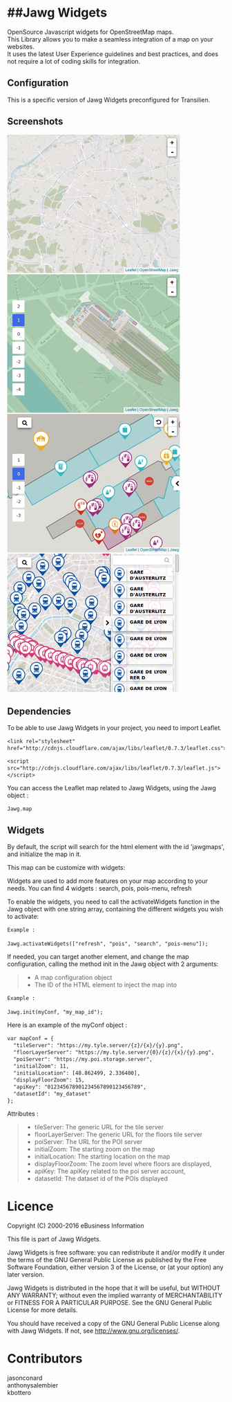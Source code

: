 ##Jawg Widgets
===================

OpenSource Javascript widgets for OpenStreetMap maps.  
This Library allows you to make a seamless integration of a map on your websites.  
It uses the latest User Experience guidelines and best practices, and does not require a lot of coding skills for integration.  

Configuration
-------------

This is a specific version of Jawg Widgets preconfigured for Transilien.

Screenshots
-------------

![Base map widget](/images/jawg4.png)
![Floors widget](/images/jawg3.png)  
![Markers-Menu widget](/images/jawg1.png)
![Markers widget](/images/jawg2.png)

Dependencies
-------------

To be able to use Jawg Widgets in your project, you need to import Leaflet.

```
<link rel="stylesheet" href="http://cdnjs.cloudflare.com/ajax/libs/leaflet/0.7.3/leaflet.css">
```

```
<script src="http://cdnjs.cloudflare.com/ajax/libs/leaflet/0.7.3/leaflet.js"></script>
```

You can access the Leaflet map related to Jawg Widgets, using the Jawg object : 
```
Jawg.map
```


Widgets
-------------

By default, the script will search for the html element with the id 'jawgmaps', and initialize the map in it.

This map can be customize with widgets:

Widgets are used to add more features on your map according to your needs.
You can find 4 widgets : search, pois, pois-menu, refresh

To enable the widgets, you need to call the activateWidgets function in the Jawg object with one string array, containing the different widgets you wish to activate: 

```
Example : 

Jawg.activateWidgets(["refresh", "pois", "search", "pois-menu"]);
```

If needed, you can target another element, and change the map configuration, calling the method init in the Jawg object with 2 arguments:
>- A map configuration object
>- The ID of the HTML element to inject the map into

```  
Example : 

Jawg.init(myConf, "my_map_id");

```
 
Here is an example of the myConf object : 
```
var mapConf = {
  "tileServer": "https://my.tyle.server/{z}/{x}/{y}.png",
  "floorLayerServer": "https://my.tyle.server/{0}/{z}/{x}/{y}.png",
  "poiServer": "https://my.poi.storage.server",
  "initialZoom": 11,
  "initialLocation": [48.862499, 2.336400],
  "displayFloorZoom": 15,
  "apiKey": "012345678901234567890123456789",
  "datasetId": "my_dataset"
};
```
Attributes :
>- tileServer: The generic URL for the tile server
>- floorLayerServer: The generic URL for the floors tile server
>- poiServer: The URL for the POI server
>- initialZoom: The starting zoom on the map
>- initialLocation: The starting location on the map
>- displayFloorZoom: The zoom level where floors are displayed,
>- apiKey: The apiKey related to the poi server account,
>- datasetId: The dataset id of the POIs displayed


**Licence**
===========
Copyright (C) 2000-2016 eBusiness Information
 
 This file is part of Jawg Widgets.
 
 Jawg Widgets is free software: you can redistribute it and/or modify it under the terms of the GNU  General Public License as published by the Free Software Foundation, either version 3 of the License, or (at your option) any later version.
 
Jawg Widgets is distributed in the hope that it will be useful, but WITHOUT ANY WARRANTY; without  even the implied warranty of MERCHANTABILITY or FITNESS FOR A PARTICULAR PURPOSE.  See the GNU General Public License for more details.
 
You should have received a copy of the GNU General Public License along with Jawg Widgets.  If not, see <http://www.gnu.org/licenses/>.

**Contributors**
===========
jasonconard  
anthonysalembier  
kbottero
